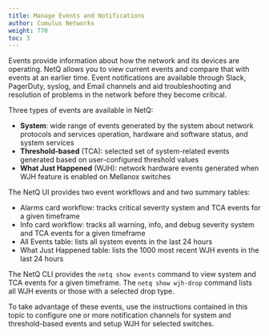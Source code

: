 ```yaml
---
title: Manage Events and Notifications
author: Cumulus Networks
weight: 770
toc: 3
---
```

Events provide information about how the network and its devices are operating. NetQ allows you to view current events and compare that with events at an earlier time. Event notifications are available through Slack, PagerDuty, syslog, and Email channels and aid troubleshooting and resolution of problems in the network before they become critical.

Three types of events are available in NetQ:

- **System**: wide range of events generated by the system about network protocols and services operation, hardware and software status, and system services
- **Threshold-based** (TCA): selected set of system-related events generated based on user-configured threshold values
- **What Just Happened** (WJH): network hardware events generated when WJH feature is enabled on Mellanox switches

The NetQ UI provides two event workflows and and two summary tables:

- Alarms card workflow: tracks critical severity system and TCA events for a given timeframe
- Info card workflow: tracks all warning, info, and debug severity system and TCA events for a given timeframe
- All Events table: lists all system events in the last 24 hours
- What Just Happened table: lists the 1000 most recent WJH events in the last 24 hours

The NetQ CLI provides the `netq show events` command to view system and TCA events for a given timeframe. The `netq show wjh-drop` command lists all WJH events or those with a selected drop type.

To take advantage of these events, use the instructions contained in this topic to configure one or more notification channels for system and threshold-based events and setup WJH for selected switches.
